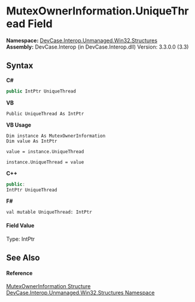 # MutexOwnerInformation.UniqueThread Field
 

**Namespace:**&nbsp;<a href="N_DevCase_Interop_Unmanaged_Win32_Structures">DevCase.Interop.Unmanaged.Win32.Structures</a><br />**Assembly:**&nbsp;DevCase.Interop (in DevCase.Interop.dll) Version: 3.3.0.0 (3.3)

## Syntax

**C#**<br />
``` C#
public IntPtr UniqueThread
```

**VB**<br />
``` VB
Public UniqueThread As IntPtr
```

**VB Usage**<br />
``` VB Usage
Dim instance As MutexOwnerInformation
Dim value As IntPtr

value = instance.UniqueThread

instance.UniqueThread = value
```

**C++**<br />
``` C++
public:
IntPtr UniqueThread
```

**F#**<br />
``` F#
val mutable UniqueThread: IntPtr
```


#### Field Value
Type: IntPtr

## See Also


#### Reference
<a href="T_DevCase_Interop_Unmanaged_Win32_Structures_MutexOwnerInformation">MutexOwnerInformation Structure</a><br /><a href="N_DevCase_Interop_Unmanaged_Win32_Structures">DevCase.Interop.Unmanaged.Win32.Structures Namespace</a><br />